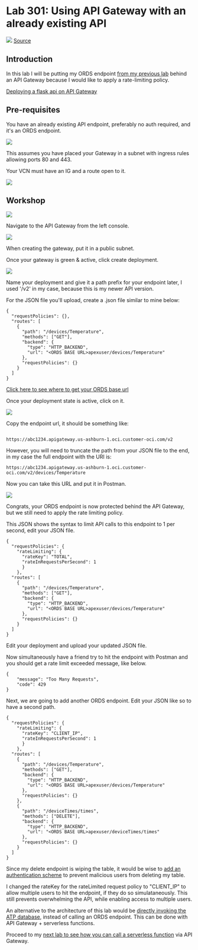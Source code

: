 # Lab 301: Using API Gateway with an already existing API

![](301screenshots/55.jpg)
[Source](http://www.commitstrip.com/en/2018/03/01/interns-and-apis/)

## Introduction

In this lab I will be putting my ORDS endpoint [from my previous lab](https://github.com/GaryHostt/sampeIoTData) behind an API Gateway because I would like to apply a rate-limiting policy. 

[Deploying a flask api on API Gateway](https://github.com/stretchcloud/OCI-APIGW-Demo-API)

## Pre-requisites

You have an already existing API endpoint, preferably no auth required, and it's an ORDS endpoint. 

![](301screenshots/1.png) 

This assumes you have placed your Gateway in a subnet with ingress rules allowing ports 80 and 443.

Your VCN must have an IG and a route open to it. 

![](301screenshots/2.png) 

## Workshop


![](301screenshots/3.png) 

Navigate to the API Gateway from the left console. 


![](301screenshots/4.png) 

When creating the gateway, put it in a public subnet. 

Once your gateway is green & active, click create deployment. 


![](301screenshots/5.png) 

Name your deployment and give it a path prefix for your endpoint later, I used '/v2' in my case, because this is my newer API version. 

For the JSON file you'll upload, create a .json file similar to mine below: 

```
{
  "requestPolicies": {},
  "routes": [
    {
      "path": "/devices/Temperature",
      "methods": ["GET"],
      "backend": {
        "type": "HTTP_BACKEND",
        "url": "<ORDS BASE URL>apexuser/devices/Temperature"
      },
      "requestPolicies": {}
    }
  ]
}
```

[Click here to see where to get your ORDS base url](https://github.com/GaryHostt/sampeIoTData)

Once your deployment state is active, click on it. 


![](301screenshots/6.png) 

Copy the endpoint url, it should be something like: 

```

https://abc1234.apigateway.us-ashburn-1.oci.customer-oci.com/v2

```
However, you will need to truncate the path from your JSON file to the end, in my case the full endpoint with the URI is:

```
https://abc1234.apigateway.us-ashburn-1.oci.customer-oci.com/v2/devices/Temperature
```

Now you can take this URL and put it in Postman. 


![](301screenshots/7.png) 

Congrats, your ORDS endpoint is now protected behind the API Gateway, but we still need to apply the rate limiting policy. 

This JSON shows the syntax to limit API calls to this endpoint to 1 per second, edit your JSON file. 

```
{
  "requestPolicies": {    
    "rateLimiting": {
      "rateKey": "TOTAL",
      "rateInRequestsPerSecond": 1
      }
    },
  "routes": [
    {
      "path": "/devices/Temperature",
      "methods": ["GET"],
      "backend": {
        "type": "HTTP_BACKEND",
        "url": "<ORDS BASE URL>apexuser/devices/Temperature"
      },
      "requestPolicies": {}
    }
  ]
}
```

Edit your deployment and upload your updated JSON file. 

Now simultaneously have a friend try to hit the endpoint with Postman and you should get a rate limit exceeded message, like below. 

```
{
    "message": "Too Many Requests",
    "code": 429
}
```

Next, we are going to add another ORDS endpoint. Edit your JSON like so to have a second path. 

```
{
  "requestPolicies": {    
    "rateLimiting": {
      "rateKey": "CLIENT_IP",
      "rateInRequestsPerSecond": 1
      }
    },
  "routes": [
    {
      "path": "/devices/Temperature",
      "methods": ["GET"],
      "backend": {
        "type": "HTTP_BACKEND",
        "url": "<ORDS BASE URL>apexuser/devices/Temperature"
      },
      "requestPolicies": {}
    },
    {
      "path": "/deviceTimes/times",
      "methods": ["DELETE"],
      "backend": {
        "type": "HTTP_BACKEND",
        "url": "<ORDS BASE URL>apexuser/deviceTimes/times"
      },
      "requestPolicies": {}
    }    
  ]
}
```
Since my delete endpoint is wiping the table, it would be wise to [add an authentication scheme](https://docs.cloud.oracle.com/en-us/iaas/Content/APIGateway/Tasks/apigatewayaddingauthzauthn.htm) to prevent malicious users from deleting my table. 

I changed the rateKey for the rateLimited request policy to "CLIENT_IP" to allow multiple users to hit the endpoint, if they do so simulataneously. This still prevents overwhelming the API, while enabling access to multiple users. 

An alternative to the architecture of this lab would be [directly invoking the ATP database](https://blogs.oracle.com/developers/oracle-functions-connecting-to-an-atp-database-revisited), instead of calling an ORDS endpoint. This can be done with API Gateway + serverless functions. 

Proceed to my [next lab to see how you can call a serverless function](https://github.com/GaryHostt/OCI_DevOps/blob/master/Lab302.md) via API Gateway.







